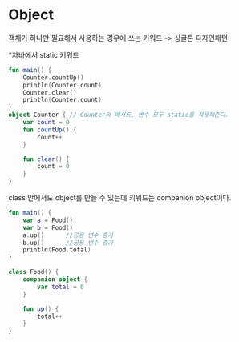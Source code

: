 # Object

객체가 하나만 필요해서 사용하는 경우에 쓰는 키워드 -> 싱글톤 디자인패턴

*자바에서 static 키워드

```kotlin
fun main() {
    Counter.countUp()
    println(Counter.count)
    Counter.clear()
    println(Counter.count)
}
object Counter { // Counter의 메서드, 변수 모두 static을 적용해준다.
    var count = 0
    fun countUp() {
        count++
    }

    fun clear() {
        count = 0
    }
}
```

class 안에서도 object를 만들 수 있는데 키워드는 companion object이다. 

```kotlin
fun main() {
    var a = Food()
    var b = Food()
    a.up()		//공용 변수 증가
    b.up()		//공용 변수 증가
    println(Food.total)
}

class Food() {
    companion object {
        var total = 0
    }

    fun up() {
        total++
    }
}
```

